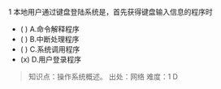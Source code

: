 1
本地用户通过键盘登陆系统是，首先获得键盘输入信息的程序时
- ( ) A.命令解释程序 
- ( ) B.中断处理程序 
- ( ) C.系统调用程序 
- (x) D.用户登录程序

> 知识点：操作系统概述。
> 出处：网络
> 难度：1
> D

